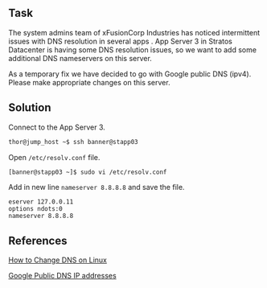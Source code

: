 ## Task
The system admins team of xFusionCorp Industries has noticed intermittent issues with DNS resolution in several apps . App Server 3 in Stratos Datacenter is having some DNS resolution issues, so we want to add some additional DNS nameservers on this server.

As a temporary fix we have decided to go with Google public DNS (ipv4). Please make appropriate changes on this server.

## Solution

Connect to the App Server 3.
```sh
thor@jump_host ~$ ssh banner@stapp03
```

Open `/etc/resolv.conf` file.
```sh
[banner@stapp03 ~]$ sudo vi /etc/resolv.conf
```
Add in new line `nameserver 8.8.8.8` and save the file.
```
eserver 127.0.0.11
options ndots:0
nameserver 8.8.8.8
```

## References

[How to Change DNS on Linux](https://www.linuxfordevices.com/tutorials/linux/change-dns-on-linux)

[Google Public DNS IP addresses](https://developers.google.com/speed/public-dns/docs/using)
